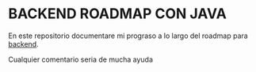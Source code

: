 # BACKEND ROADMAP CON JAVA

En este repositorio documentare mi prograso a lo largo del roadmap para [backend](https://roadmap.sh/backend).

Cualquier comentario seria de mucha ayuda
